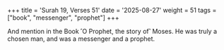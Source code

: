 +++
title = 'Surah 19, Verses 51'
date = '2025-08-27'
weight = 51
tags = ["book", "messenger", "prophet"]
+++

And mention in the Book ˹O Prophet, the story of˺ Moses. He was truly a chosen man, and was a messenger and a prophet.